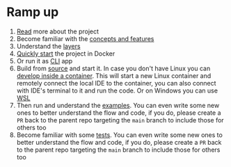 # Ramp up

1. [Read](https://medium.com/system-weakness/hitchhikers-guide-to-building-a-distributed-filesystem-in-rust-the-very-beginning-2c02eb7313e7) more about the project
2. Become familiar with the [concepts and features](https://github.com/radumarias/rencfs)
3. Understand the [layers](https://github.com/radumarias/rencfs/blob/main/website/resources/layers.png)
4. [Quickly start](https://github.com/radumarias/rencfs#give-it-a-quick-try-with-docker) the project in Docker
5. Or run it as [CLI](https://github.com/radumarias/rencfs?tab=readme-ov-file#command-line-tool) app
6. Build from [source](https://github.com/radumarias/rencfs?tab=readme-ov-file#locally) and start it. In case you don't have Linux you can [develop inside a container](https://github.com/radumarias/rencfs?tab=readme-ov-file#developing-inside-a-container).
     This will start a new Linux container and remotely connect the local IDE to the container, you can also connect with IDE's terminal to it and run the code. Or on Windows you can use [WSL](https://learn.microsoft.com/en-us/windows/wsl/install)
7. Then run and understand the [examples](examples). You can even write some new ones to better understand the flow and code, if you do, please create a `PR` back to the parent repo targeting the `main` branch to include those for others too
8. Become familiar with some [tests](https://github.com/radumarias/rencfs/blob/main/src/encryptedfs/test.rs). You can even write some new ones to better understand the flow and code, if you do, please create a `PR` back to the parent repo targeting the `main` branch to include those for others too
